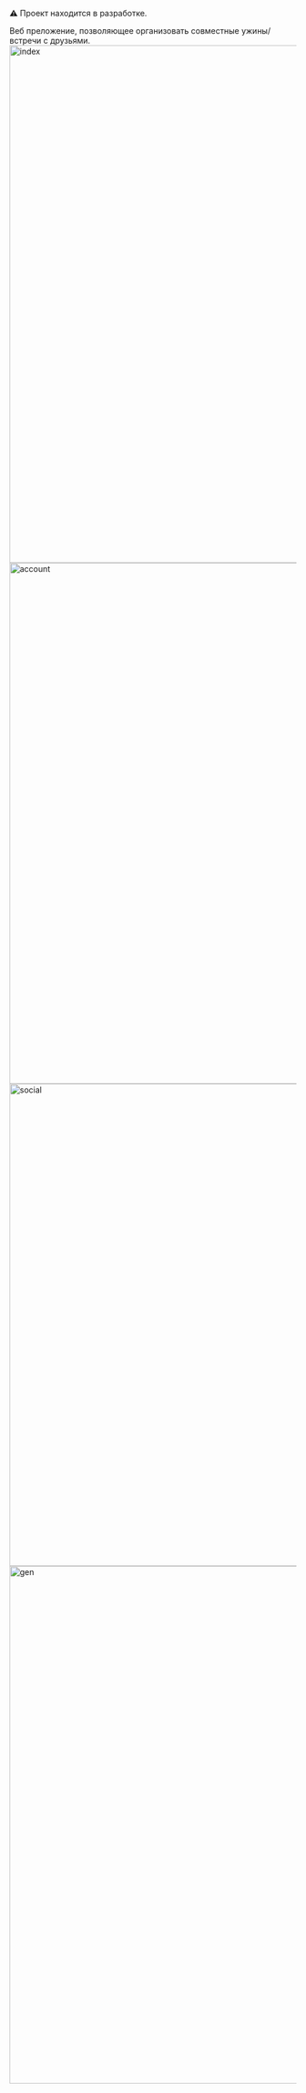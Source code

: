 ⚠️ Проект находится в разработке. 

Веб преложение, позволяющее организовать совместные ужины/встречи с друзьями. 
<img width="1874" height="908" alt="index" src="https://github.com/user-attachments/assets/75311c2d-1899-4e71-b710-bf1fa1a3c22c" />
<img width="1914" height="914" alt="account" src="https://github.com/user-attachments/assets/43495c43-5cdf-480c-8b37-5ebd57fd09bf" />
<img width="1526" height="846" alt="social" src="https://github.com/user-attachments/assets/c79fd42a-be1c-40d4-9dad-21d0148bae68" />
<img width="1868" height="908" alt="gen" src="https://github.com/user-attachments/assets/6f85533e-2e46-472f-aca1-4a3674bb78a2" />
